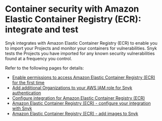 # Container security with Amazon Elastic Container Registry (ECR): integrate and test

Snyk integrates with Amazon Elastic Container Registry (ECR) to enable you to import your Projects and monitor your containers for vulnerabilities. Snyk tests the Projects you have imported for any known security vulnerabilities found at a frequency you control.

Refer to the following pages for details:

* [Enable permissions to access Amazon Elastic Container Registry (ECR) for the first time](enable-permissions-to-access-amazon-elastic-container-registry-ecr-for-the-first-time.md)
* [Add additional Organizations to your AWS IAM role for Snyk authentication](add-additional-organizations-to-your-aws-iam-role-for-snyk-authentication.md)
* [Configure integration for Amazon Elastic Container Registry (ECR)](configure-integration-for-amazon-elastic-container-registry-ecr.md)
* [Amazon Elastic Container Registry (ECR) - configure your integration with Snyk](amazon-elastic-container-registry-ecr-configure-your-integration-with-snyk.md)
* [Amazon Elastic Container Registry (ECR) - add images to Snyk](amazon-elastic-container-registry-ecr-add-images-to-snyk.md)
